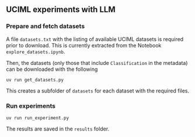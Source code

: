 ## UCIML experiments with LLM


### Prepare and fetch datasets

A file `datasets.txt` with the listing of available UCIML datasets is required prior to download. This is currently extracted from the Notebook `explore_datasets.ipynb`.

Then, the datasets (only those that include `Classification` in the metadata) can be downloaded with the following

```
uv run get_datasets.py
```

This creates a subfolder of `datasets` for each dataset with the required files.

### Run experiments

```
uv run run_experiment.py
```

The results are saved in the `results` folder. 